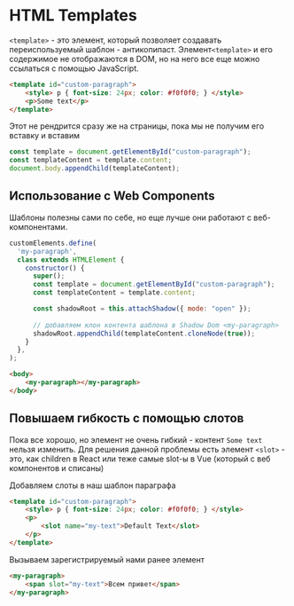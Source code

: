 # HTML Templates
`<template>` - это элемент, который позволяет создавать переиспользуемый шаблон - антикопипаст. Элемент`<template>` и его содержимое не отображаются в DOM, но на него все еще можно ссылаться с помощью JavaScript.

```html
<template id="custom-paragraph">
    <style> p { font-size: 24px; color: #f0f0f0; } </style>
    <p>Some text</p>
</template>
```

Этот не рендрится сразу же на страницы, пока мы не получим его вставку и вставим

```js
const template = document.getElementById("custom-paragraph");
const templateContent = template.content;
document.body.appendChild(templateContent);
```

## Использование с Web Components
Шаблоны полезны сами по себе, но еще лучше они работают с веб-компонентами.

```js
customElements.define(
  'my-paragraph',
  class extends HTMLElement {
    constructor() {
      super();
      const template = document.getElementById("custom-paragraph");
      const templateContent = template.content;

      const shadowRoot = this.attachShadow({ mode: "open" });
      
      // добавляем клон контента шаблона в Shadow Dom <my-paragraph>
      shadowRoot.appendChild(templateContent.cloneNode(true));
    }
  },
);
```

```html
<body>
    <my-paragraph></my-paragraph>
</body>
```

## Повышаем гибкость с помощью  слотов
Пока все хорошо, но элемент не очень гибкий - контент `Some text` нельзя изменить. Для решения данной проблемы есть элемент `<slot>` - это, как children в React или теже самые slot-ы в Vue (который с веб компонентов и списаны)

Добавляем слоты в наш шаблон параграфа
```html
<template id="custom-paragraph">
    <style> p { font-size: 24px; color: #f0f0f0; } </style>
    <p>
        <slot name="my-text">Default Text</slot>
    </p>
</template>
```

Вызываем зарегистрируемый нами ранее элемент
```html
<my-paragraph>
    <span slot="my-text">Всем привет</span>
</my-paragraph>
```